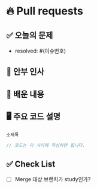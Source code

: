 # 🔥 Pull requests

## ✅ 오늘의 문제

- resolved: #(이슈번호)

## 👷 안부 인사

<!-- 안부 인사를 적어주세요. -->

## 🚨 배운 내용

<!-- 작업한 내용을 적어주세요. -->

## 🖥️ 주요 코드 설명

<!-- 주요 코드에 대한 설명을 작성해주세요. -->

`소제목`

```js
// 코드는 이 사이에 작성하면 됩니다.
```

## ✅ Check List

- [ ] Merge 대상 브랜치가 study인가?
